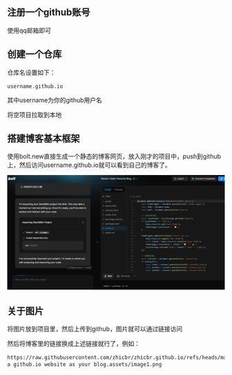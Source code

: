 ## 注册一个github账号

使用qq邮箱即可

## 创建一个仓库

仓库名设置如下：

```
username.github.io
```

其中username为你的github用户名

将空项目拉取到本地

## 搭建博客基本框架
使用bolt.new直接生成一个静态的博客网页，放入刚才的项目中，push到github上，然后访问username.github.io就可以看到自己的博客了。



![](https://raw.githubusercontent.com/zhicbr/zhicbr.github.io/refs/heads/main/posts/create%20a%20github.io%20website%20as%20your%20blog.assets/image1.png)



## 关于图片

将图片放到项目里，然后上传到github，图片就可以通过链接访问

然后将博客里的链接换成上述链接就行了，例如：

````
https://raw.githubusercontent.com/zhicbr/zhicbr.github.io/refs/heads/main/posts/create a github.io website as your blog.assets/image1.png

````


